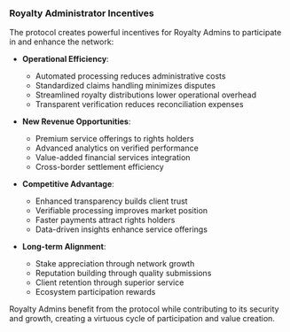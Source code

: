 ### Royalty Administrator Incentives

The protocol creates powerful incentives for Royalty Admins to participate in and enhance the network:

- **Operational Efficiency**:
  - Automated processing reduces administrative costs
  - Standardized claims handling minimizes disputes
  - Streamlined royalty distributions lower operational overhead
  - Transparent verification reduces reconciliation expenses

- **New Revenue Opportunities**:
  - Premium service offerings to rights holders
  - Advanced analytics on verified performance
  - Value-added financial services integration
  - Cross-border settlement efficiency

- **Competitive Advantage**:
  - Enhanced transparency builds client trust
  - Verifiable processing improves market position
  - Faster payments attract rights holders
  - Data-driven insights enhance service offerings

- **Long-term Alignment**:
  - Stake appreciation through network growth
  - Reputation building through quality submissions
  - Client retention through superior service
  - Ecosystem participation rewards

Royalty Admins benefit from the protocol while contributing to its security and growth, creating a virtuous cycle of participation and value creation.
